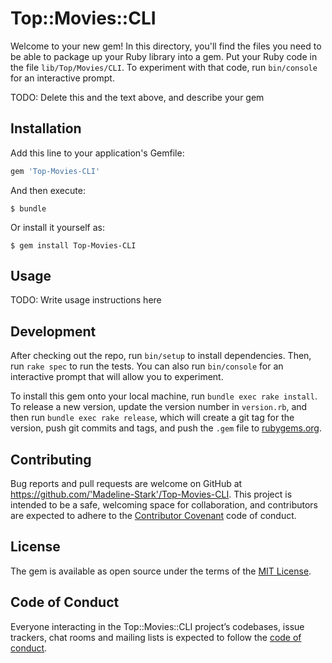 # Top::Movies::CLI

Welcome to your new gem! In this directory, you'll find the files you need to be able to package up your Ruby library into a gem. Put your Ruby code in the file `lib/Top/Movies/CLI`. To experiment with that code, run `bin/console` for an interactive prompt.

TODO: Delete this and the text above, and describe your gem

## Installation

Add this line to your application's Gemfile:

```ruby
gem 'Top-Movies-CLI'
```

And then execute:

    $ bundle

Or install it yourself as:

    $ gem install Top-Movies-CLI

## Usage

TODO: Write usage instructions here

## Development

After checking out the repo, run `bin/setup` to install dependencies. Then, run `rake spec` to run the tests. You can also run `bin/console` for an interactive prompt that will allow you to experiment.

To install this gem onto your local machine, run `bundle exec rake install`. To release a new version, update the version number in `version.rb`, and then run `bundle exec rake release`, which will create a git tag for the version, push git commits and tags, and push the `.gem` file to [rubygems.org](https://rubygems.org).

## Contributing

Bug reports and pull requests are welcome on GitHub at https://github.com/'Madeline-Stark'/Top-Movies-CLI. This project is intended to be a safe, welcoming space for collaboration, and contributors are expected to adhere to the [Contributor Covenant](http://contributor-covenant.org) code of conduct.

## License

The gem is available as open source under the terms of the [MIT License](https://opensource.org/licenses/MIT).

## Code of Conduct

Everyone interacting in the Top::Movies::CLI project’s codebases, issue trackers, chat rooms and mailing lists is expected to follow the [code of conduct](https://github.com/'Madeline-Stark'/Top-Movies-CLI/blob/master/CODE_OF_CONDUCT.md).
